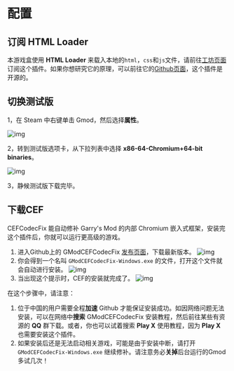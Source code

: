 # 配置

## 订阅 HTML Loader

本游戏盒使用 **HTML Loader** 来载入本地的`html`，`css`和`js`文件，请前往[工坊页面](https://steamcommunity.com/workshop/filedetails/?id=2998621113)订阅这个插件。如果你想研究它的原理，可以前往它的[Github页面](https://github.com/Periapsises/gm_html_loader)，这个插件是开源的。

## 切换测试版

1，在 Steam 中右键单击 Gmod，然后选择**属性**。

![img](https://obscureimage.netlify.app/posts/8db6dc54aad92ca.png)

2，转到测试版选项卡，从下拉列表中选择 **x86-64-Chromium+64-bit binaries**。

![img](https://obscureimage.netlify.app/posts/2882777333_preview_64bit-3.png)

3，静候测试版下载完毕。

## 下载CEF

CEFCodecFix 能自动修补 Garry's Mod 的内部 Chromium 嵌入式框架，安装完这个插件后，你就可以运行更高级的游戏。

1. 进入Github上的 GModCEFCodecFix [发布页面](https://github.com/solsticegamestudios/GModCEFCodecFix/releases/tag/20230929)，下载最新版本。
![img](https://obscureimage.netlify.app/posts/vWRi3cu.png)
2. 你会得到一个名叫 `GModCEFCodecFix-Windows.exe` 的文件，打开这个文件就会自动进行安装。
![img](https://obscureimage.netlify.app/posts/O21OB6u.png)
3. 当出现这个提示时，CEF的安装就完成了。
![img](https://obscureimage.netlify.app/posts/i4sZAMi.png)

在这个步骤中，请注意：

1. 位于中国的用户需要全程**加速** Github 才能保证安装成功。如因网络问题无法安装，可以在网络中**搜索** GModCEFCodecFix 安装教程，然后前往某些有资源的 **QQ** 群下载。或者，你也可以试着搜索 **Play X** 使用教程，因为 **Play X** 也需要安装这个插件。
2. 如果安装后还是无法启动相关游戏，可能是由于安装中断，请打开 `GModCEFCodecFix-Windows.exe` 继续修补。请注意务必**关掉**后台运行的Gmod多试几次！